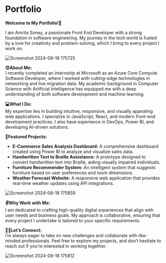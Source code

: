 # Portfolio

**Welcome to My Portfolio!🥳**

I am Amrita Soney, a passionate Front End Developer with a strong foundation in software engineering. My journey in the tech world is fueled by a love for creativity and problem-solving, which I bring to every project I work on.

![Screenshot 2024-08-18 175725](https://github.com/user-attachments/assets/b8382647-7517-4ac9-ac45-081574f222b6)


**😊About Me:**  
I recently completed an internship at Microsoft as an Azure Core Compute Software Developer, where I worked with cutting-edge technologies in networking and live migration data. My academic background in Computer Science with Artificial Intelligence has equipped me with a deep understanding of both software development and machine learning.

**💻What I Do:**  
My expertise lies in building intuitive, responsive, and visually appealing web applications. I specialize in JavaScript, React, and modern front-end development practices. I also have experience in DevOps, Power BI, and developing AI-driven solutions.

**🎨Featured Projects:**  
- **E-Commerce Sales Analysis Dashboard:** A comprehensive dashboard created using Power BI to analyze and visualize sales data.
- **Handwritten Text to Braille Assistance:** A prototype designed to convert handwritten text into Braille, aiding visually impaired individuals.
- **Furniture Recommender System:** An intelligent system that suggests furniture based on user preferences and room dimensions.
- **Weather Forecast Website:** A responsive web application that provides real-time weather updates using API integrations.
  
![Screenshot 2024-08-18 175859](https://github.com/user-attachments/assets/fa249c30-4069-4068-87b0-f11c59c60f7b)

**✌️Why Work with Me:**  
I am dedicated to crafting high-quality digital experiences that align with user needs and business goals. My approach is collaborative, ensuring that every project I undertake is tailored to your specific requirements.

**📲🤳Let’s Connect:**  
I’m always eager to take on new challenges and collaborate with like-minded professionals. Feel free to explore my projects, and don’t hesitate to reach out if you’re interested in working together.

![Screenshot 2024-08-18 175812](https://github.com/user-attachments/assets/42f58b66-c681-4bd2-ba9d-78baeaa693ec)
